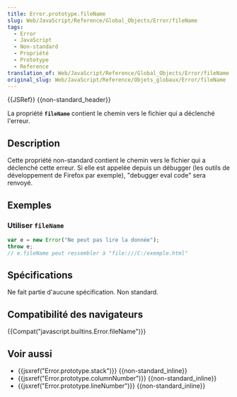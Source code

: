```yaml
---
title: Error.prototype.fileName
slug: Web/JavaScript/Reference/Global_Objects/Error/fileName
tags:
  - Error
  - JavaScript
  - Non-standard
  - Propriété
  - Prototype
  - Reference
translation_of: Web/JavaScript/Reference/Global_Objects/Error/fileName
original_slug: Web/JavaScript/Reference/Objets_globaux/Error/fileName
---
```

{{JSRef}} {{non-standard_header}}

La propriété **`fileName`** contient le chemin vers le fichier qui a déclenché l'erreur.

## Description

Cette propriété non-standard contient le chemin vers le fichier qui a déclenché cette erreur. Si elle est appelée depuis un débugger (les outils de développement de Firefox par exemple), "debugger eval code" sera renvoyé.

## Exemples

### Utiliser `fileName`

```js
var e = new Error("Ne peut pas lire la donnée");
throw e;
// e.fileName peut ressembler à "file:///C:/exemple.html"
```

## Spécifications

Ne fait partie d'aucune spécification. Non standard.

## Compatibilité des navigateurs

{{Compat("javascript.builtins.Error.fileName")}}

## Voir aussi

- {{jsxref("Error.prototype.stack")}} {{non-standard_inline}}
- {{jsxref("Error.prototype.columnNumber")}} {{non-standard_inline}}
- {{jsxref("Error.prototype.lineNumber")}} {{non-standard_inline}}
